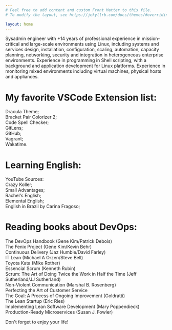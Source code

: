 ```yaml
---
# Feel free to add content and custom Front Matter to this file.
# To modify the layout, see https://jekyllrb.com/docs/themes/#overriding-theme-defaults

layout: home
---
```

Sysadmin engineer with +14 years of professional experience in mission-critical and large-scale environments using Linux, including systems and services design, installation, configuration, scaling, automation, capacity planning, networking, security and integration in heterogeneous enterprise environments.
Experience in programming in Shell scripting, with a background and application development for Linux platforms.
Experience in monitoring mixed environments including virtual machines, physical hosts and appliances.

# My favorite VSCode Extension list:  

Dracula Theme;  
Bracket Pair Colorizer 2;  
Code Spell Checker;  
GitLens;  
GitHub;  
Vagrant;  
Wakatime.  

# Learning English:  

YouTube Sources:  
Crazy Koller;    
Small Advantages;  
Rachel's English;  
Elemental English;  
English in Brazil by Carina Fragoso;  

# Reading books about DevOps:  

The DevOps Handbook (Gene Kim/Patrick Debois)  
The Fenix Project (Gene Kim/Kevin Behr)  
Continuous Delivery (Jaz Humble/David Farley)  
IT Lean (Michael A Orzen/Steve Bell)  
Toyota Kata (Mike Rother)  
Essencial Scrum (Kenneth Rubin)  
Scrum: The Art of Doing Twice the Work in Half the Time (Jeff Sutherland/JJ Sutherland)  
Non-Violent Communication (Marshal B. Rosenberg)  
Perfecting the Art of Customer Service  
The Goal: A Process of Ongoing Improvement (Goldratti)  
The Lean Startup (Eric Ries)  
Implementing Lean Software Development (Mary Poppendieck)  
Production-Ready Microservices (Susan J. Fowler)    

Don't forget to enjoy your life!
